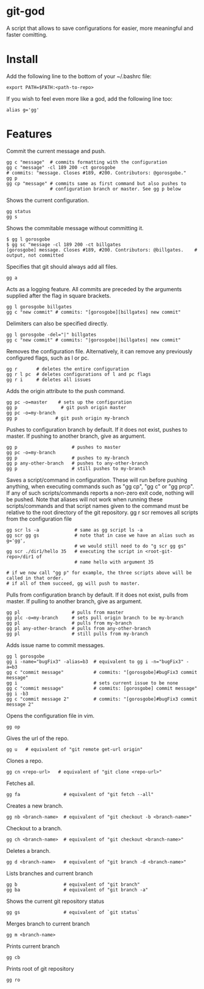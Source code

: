 # git-god

A script that allows to save configurations for easier, more meaningful and faster comitting.

# Install

Add the following line to the bottom of your ~/.bashrc file:
```
export PATH=$PATH:<path-to-repo>
```
If you wish to feel even more like a god, add the following line too:
```
alias g='gg'
```

# Features
Commit the current message and push.
```
gg c "message"  # commits formatting with the configuration
gg c "message" -cl 189 200 -ct gorosgobe
# commits: "message. Closes #189, #200. Contributors: @gorosgobe."
gg p
gg cp "message" # commits same as first command but also pushes to 
                # configuration branch or master. See gg p below
```
Shows the current configuration.
```
gg status
gg s
```
Shows the commitable message without committing it.
```
$ gg l gorosgobe
$ gg sc "message -cl 189 200 -ct billgates
[gorosgobe] message. Closes #189, #200. Contributors: @billgates.    # output, not committed
```
Specifies that git should always add all files.
```
gg a
```
Acts as a logging feature. All commits are preceded by the arguments supplied after the flag in square brackets. 
```
gg l gorosgobe billgates
gg c "new commit" # commits: "[gorosgobe][billgates] new commit"
```
Delimiters can also be specified directly.
```
gg l gorosgobe -del="|" billgates
gg c "new commit" # commits: "|gorosgobe||billgates| new commit"
```
Removes the configuration file. Alternatively, it can remove any previously configured flags, such as l or pc.
```
gg r       # deletes the entire configuration
gg r l pc  # deletes configurations of l and pc flags
gg r i     # deletes all issues
```
Adds the origin attribute to the push command.
```
gg pc -o=master    # sets up the configuration
gg p                # git push origin master
gg pc -o=my-branch
gg p              # git push origin my-branch
```
Pushes to configuration branch by default. If it does not exist, pushes to master. If pushing to another branch, give as argument.
```
gg p                    # pushes to master
gg pc -o=my-branch
gg p                    # pushes to my-branch
gg p any-other-branch   # pushes to any-other-branch
gg p                    # still pushes to my-branch
```
Saves a script/command in configuration. These will run before pushing anything, when executing commands such as "gg cp", "gg c" or "gg prcp". If any of such scripts/commands reports a non-zero exit code, nothing will be pushed. Note that aliases will not work when running these scripts/commands and that script names given to the command must be relative to the root directory of the git repository.
gg r scr removes all scripts from the configuration file
```
gg scr ls -a             # same as gg script ls -a
gg scr gg gs             # note that in case we have an alias such as g='gg',
                         # we would still need to do "g scr gg gs" 
gg scr ./dir1/hello 35   # executing the script in <root-git-repo>/dir1 of 
                         # name hello with argument 35

# if we now call "gg p" for example, the three scripts above will be called in that order.
# if all of them succeed, gg will push to master.
```
Pulls from configuration branch by default. If it does not exist, pulls from master. If pulling to another branch, give as argument.
```
gg pl                   # pulls from master
gg plc -o=my-branch     # sets pull origin branch to be my-branch
gg pl                   # pulls from my-branch
gg pl any-other-branch  # pulls from any-other-branch
gg pl                   # still pulls from my-branch
```
Adds issue name to commit messages.
```
gg l gorosgobe
gg i -name="bugFix3" -alias=b3  # equivalent to gg i -n="bugFix3" -a=b3
gg c "commit message"           # commits: "[gorosgobe]#bugFix3 commit message"
gg i                            # sets current issue to be none
gg c "commit message"           # commits: [gorosgobe] commit message"
gg i -b3
gg c "commit message 2"         # commits: "[gorosgobe]#bugFix3 commit message 2"
```
Opens the configuration file in vim.
```
gg op
```
Gives the url of the repo.
```
gg u   # equivalent of "git remote get-url origin"
```
Clones a repo.
```
gg cn <repo-url>   # equivalent of "git clone <repo-url>"
```
Fetches all.
```
gg fa                # equivalent of "git fetch --all"
```
Creates a new branch.
```
gg nb <branch-name>  # equivalent of "git checkout -b <branch-name>"
```
Checkout to a branch.
```
gg ch <branch-name>  # equivalent of "git checkout <branch-name>"
```
Deletes a branch.
```
gg d <branch-name>   # equivalent of "git branch -d <branch-name>"
```
Lists branches and current branch
```
gg b                 # equivalent of "git branch"
gg ba                # equivalent of "git branch -a"
```
Shows the current git repository status
```
gg gs                # equivalent of `git status`
```
Merges branch to current branch
```
gg m <branch-name>
```
Prints current branch
```
gg cb
```
Prints root of git repository
```
gg ro
```
